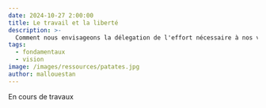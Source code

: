 ```yaml
---
date: 2024-10-27 2:00:00
title: Le travail et la liberté 
description: >-
  Comment nous envisageons la délegation de l'effort nécessaire à nos vies
tags:
  - fondamentaux
  - vision
image: /images/ressources/patates.jpg
author: mallouestan
---
```


En cours de travaux